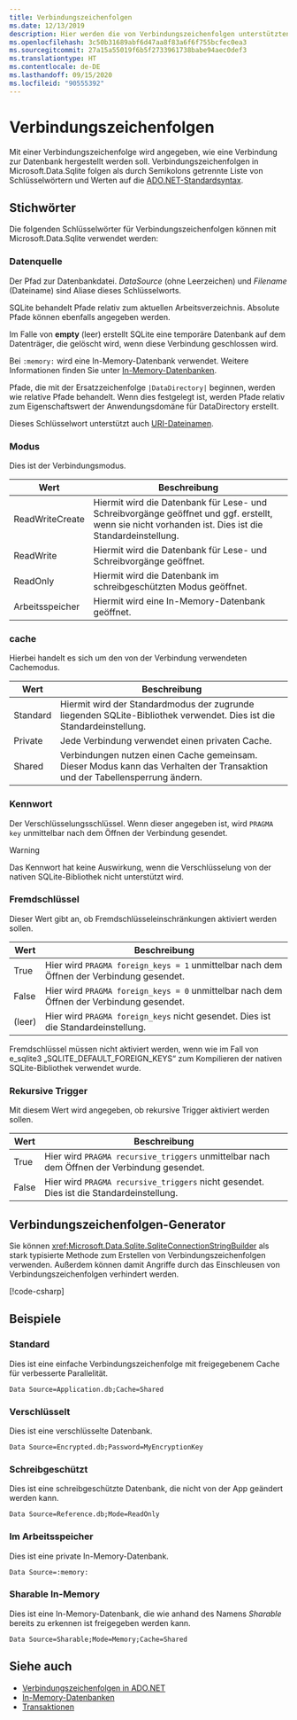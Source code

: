 ```yaml
---
title: Verbindungszeichenfolgen
ms.date: 12/13/2019
description: Hier werden die von Verbindungszeichenfolgen unterstützten Schlüsselwörter und Werte erläutert.
ms.openlocfilehash: 3c50b31689abf6d47aa8f83a6f6f755bcfec0ea3
ms.sourcegitcommit: 27a15a55019f6b5f2733961738babe94aec0def3
ms.translationtype: HT
ms.contentlocale: de-DE
ms.lasthandoff: 09/15/2020
ms.locfileid: "90555392"
---
```

# <a name="connection-strings"></a>Verbindungszeichenfolgen

Mit einer Verbindungszeichenfolge wird angegeben, wie eine Verbindung zur Datenbank hergestellt werden soll. Verbindungszeichenfolgen in Microsoft.Data.Sqlite folgen als durch Semikolons getrennte Liste von Schlüsselwörtern und Werten auf die [ADO.NET-Standardsyntax](../../../framework/data/adonet/connection-strings.md).

## <a name="keywords"></a>Stichwörter

Die folgenden Schlüsselwörter für Verbindungszeichenfolgen können mit Microsoft.Data.Sqlite verwendet werden:

### <a name="data-source"></a>Datenquelle

Der Pfad zur Datenbankdatei. *DataSource* (ohne Leerzeichen) und *Filename* (Dateiname) sind Aliase dieses Schlüsselworts.

SQLite behandelt Pfade relativ zum aktuellen Arbeitsverzeichnis. Absolute Pfade können ebenfalls angegeben werden.

Im Falle von **empty** (leer) erstellt SQLite eine temporäre Datenbank auf dem Datenträger, die gelöscht wird, wenn diese Verbindung geschlossen wird.

Bei `:memory:` wird eine In-Memory-Datenbank verwendet. Weitere Informationen finden Sie unter [In-Memory-Datenbanken](in-memory-databases.md).

Pfade, die mit der Ersatzzeichenfolge `|DataDirectory|` beginnen, werden wie relative Pfade behandelt. Wenn dies festgelegt ist, werden Pfade relativ zum Eigenschaftswert der Anwendungsdomäne für DataDirectory erstellt.

Dieses Schlüsselwort unterstützt auch [URI-Dateinamen](https://www.sqlite.org/uri.html).

### <a name="mode"></a>Modus

Dies ist der Verbindungsmodus.

| Wert           | Beschreibung                                                                                        |
| --------------- | -------------------------------------------------------------------------------------------------- |
| ReadWriteCreate | Hiermit wird die Datenbank für Lese- und Schreibvorgänge geöffnet und ggf. erstellt, wenn sie nicht vorhanden ist. Dies ist die Standardeinstellung. |
| ReadWrite       | Hiermit wird die Datenbank für Lese- und Schreibvorgänge geöffnet.                                                        |
| ReadOnly        | Hiermit wird die Datenbank im schreibgeschützten Modus geöffnet.                                                              |
| Arbeitsspeicher          | Hiermit wird eine In-Memory-Datenbank geöffnet.                                                                       |

### <a name="cache"></a>cache

Hierbei handelt es sich um den von der Verbindung verwendeten Cachemodus.

| Wert   | Beschreibung                                                                                    |
| ------- | ---------------------------------------------------------------------------------------------- |
| Standard | Hiermit wird der Standardmodus der zugrunde liegenden SQLite-Bibliothek verwendet. Dies ist die Standardeinstellung.                   |
| Private | Jede Verbindung verwendet einen privaten Cache.                                                          |
| Shared  | Verbindungen nutzen einen Cache gemeinsam. Dieser Modus kann das Verhalten der Transaktion und der Tabellensperrung ändern. |

### <a name="password"></a>Kennwort

Der Verschlüsselungsschlüssel. Wenn dieser angegeben ist, wird `PRAGMA key` unmittelbar nach dem Öffnen der Verbindung gesendet.

> [!WARNING]
> Das Kennwort hat keine Auswirkung, wenn die Verschlüsselung von der nativen SQLite-Bibliothek nicht unterstützt wird.

### <a name="foreign-keys"></a>Fremdschlüssel

Dieser Wert gibt an, ob Fremdschlüsseleinschränkungen aktiviert werden sollen.

| Wert   | Beschreibung
| ------- | --- |
| True    | Hier wird `PRAGMA foreign_keys = 1` unmittelbar nach dem Öffnen der Verbindung gesendet.
| False   | Hier wird `PRAGMA foreign_keys = 0` unmittelbar nach dem Öffnen der Verbindung gesendet.
| (leer) | Hier wird `PRAGMA foreign_keys` nicht gesendet. Dies ist die Standardeinstellung. |

Fremdschlüssel müssen nicht aktiviert werden, wenn wie im Fall von e_sqlite3 „SQLITE_DEFAULT_FOREIGN_KEYS“ zum Kompilieren der nativen SQLite-Bibliothek verwendet wurde.

### <a name="recursive-triggers"></a>Rekursive Trigger

Mit diesem Wert wird angegeben, ob rekursive Trigger aktiviert werden sollen.

| Wert | Beschreibung                                                                 |
| ----- | --------------------------------------------------------------------------- |
| True  | Hier wird `PRAGMA recursive_triggers` unmittelbar nach dem Öffnen der Verbindung gesendet. |
| False | Hier wird `PRAGMA recursive_triggers` nicht gesendet. Dies ist die Standardeinstellung.              |

## <a name="connection-string-builder"></a>Verbindungszeichenfolgen-Generator

Sie können <xref:Microsoft.Data.Sqlite.SqliteConnectionStringBuilder> als stark typisierte Methode zum Erstellen von Verbindungszeichenfolgen verwenden. Außerdem können damit Angriffe durch das Einschleusen von Verbindungszeichenfolgen verhindert werden.

[!code-csharp[](../../../../samples/snippets/standard/data/sqlite/EncryptionSample/Program.cs?name=snippet_ConnectionStringBuilder)]

## <a name="examples"></a>Beispiele

### <a name="basic"></a>Standard

Dies ist eine einfache Verbindungszeichenfolge mit freigegebenem Cache für verbesserte Parallelität.

```connectionstring
Data Source=Application.db;Cache=Shared
```

### <a name="encrypted"></a>Verschlüsselt

Dies ist eine verschlüsselte Datenbank.

```connectionstring
Data Source=Encrypted.db;Password=MyEncryptionKey
```

### <a name="read-only"></a>Schreibgeschützt

Dies ist eine schreibgeschützte Datenbank, die nicht von der App geändert werden kann.

```connectionstring
Data Source=Reference.db;Mode=ReadOnly
```

### <a name="in-memory"></a>Im Arbeitsspeicher

Dies ist eine private In-Memory-Datenbank.

```connectionstring
Data Source=:memory:
```

### <a name="sharable-in-memory"></a>Sharable In-Memory

Dies ist eine In-Memory-Datenbank, die wie anhand des Namens *Sharable* bereits zu erkennen ist freigegeben werden kann.

```connectionstring
Data Source=Sharable;Mode=Memory;Cache=Shared
```

## <a name="see-also"></a>Siehe auch

* [Verbindungszeichenfolgen in ADO.NET](../../../framework/data/adonet/connection-strings.md)
* [In-Memory-Datenbanken](in-memory-databases.md)
* [Transaktionen](transactions.md)
